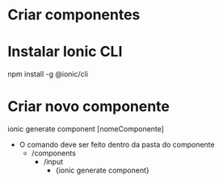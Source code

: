 # Criar componentes 

# Instalar Ionic CLI 
npm install -g @ionic/cli

# Criar novo componente
ionic generate component [nomeComponente]

- O comando deve ser feito dentro da pasta do componente
  - /components
    - /input
      - {ionic generate component}
